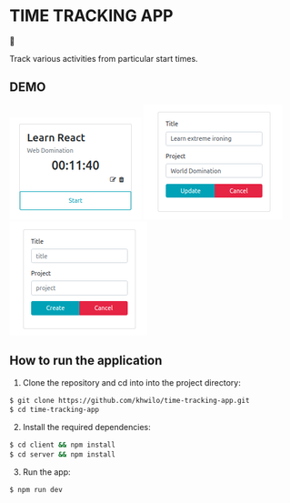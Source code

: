 # TIME TRACKING APP

:beginner:

Track various activities from particular start times.

## DEMO

![Alt text](/client/public/demo/timer-ui.png) ![Alt text](/client/public/demo/update-timer-form.png) ![Alt text](/client/public/demo/create-timer-form.png)

## How to run the application

1. Clone the repository and cd into into the project directory:

```bash
$ git clone https://github.com/khwilo/time-tracking-app.git
$ cd time-tracking-app
```

2. Install the required dependencies:

```bash
$ cd client && npm install
$ cd server && npm install
```

3. Run the app:

```bash
$ npm run dev
```
